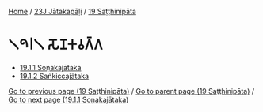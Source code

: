 
[Home](/) / [23J Jātakapāḷi](/tipitaka/23J.md) / [19 Saṭṭhinipāta](/tipitaka/23J/19.md)

# 𑁧𑁯𑁇𑁧 𑀲𑁄𑀡𑀓𑀯𑀕𑁆𑀕

* [19.1.1 Soṇakajātaka](/tipitaka/23J/19/19.1/19.1.1.md)
* [19.1.2 Saṅkiccajātaka](/tipitaka/23J/19/19.1/19.1.2.md)

[Go to previous page (19 Saṭṭhinipāta)](/tipitaka/23J/19.md) / [Go to parent page (19 Saṭṭhinipāta)](/tipitaka/23J/19.md) / [Go to next page (19.1.1 Soṇakajātaka)](/tipitaka/23J/19/19.1/19.1.1.md)


